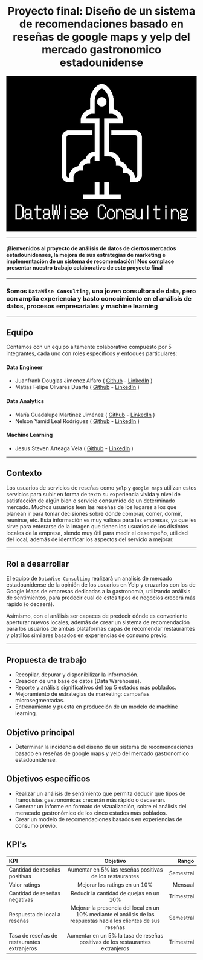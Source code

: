 # <h1 align=center> **Proyecto final: Diseño de un sistema de recomendaciones basado en reseñas de google maps y yelp del mercado  gastronomico estadounidense** </h1>

![Logo](pictures/logo.png)

---

#### ¡Bienvenidos al proyecto de análisis de datos de ciertos mercados estadounidenses, la mejora de sus estrategias de marketing e implementación de un sistema de recomendación! Nos complace presentar nuestro trabajo colaborativo de este proyecto final

---

### Somos **`DataWise Consulting`**, una joven consultora de data, pero con amplia experiencia y basto conocimiento en el análisis de datos, procesos empresariales y machine learning

---

## **Equipo**

Contamos con un equipo altamente colaborativo compuesto por 5 integrantes, cada uno con roles específicos y enfoques particulares:

#### Data Engineer

+ Juanfrank Douglas Jimenez Alfaro  ( [Github](https://github.com/franjuan8) - [LinkedIn]() )
+ Matias Felipe Olivares Duarte  ( [Github](https://github.com/saeram00) - [LinkedIn]() )

#### Data Analytics

+ María Guadalupe Martínez Jiménez ( [Github](https://github.com/Cora1218) - [LinkedIn]() )
+ Nelson Yamid Leal Rodriguez ( [Github](https://github.com/nelsonleal88) - [LinkedIn]() )

#### Machine Learning

+ Jesus Steven Arteaga Vela  ( [Github](https://github.com/jarteaga97) - [LinkedIn](https://www.linkedin.com/in/jesus-arteaga-w1506/) )

---

## **Contexto**

 Los usuarios de servicios de reseñas como `yelp` y `google maps` utilizan estos servicios para subir en forma de texto su experiencia vivida y nivel de satisfacción de algún bien o servicio consumido de un determinado mercado. Muchos usuarios leen las reseñas de los lugares a los que planean ir para tomar decisiones sobre dónde comprar, comer, dormir, reunirse, etc. Esta información es muy valiosa para las empresas, ya que les sirve para enterarse de la imagen que tienen los usuarios de los distintos locales de la empresa, siendo muy útil para medir el desempeño, utilidad del local, además de identificar los aspectos del servicio a mejorar.

---

## **Rol a desarrollar**

El equipo de `DataWise Consulting` realizará un analisis de mercado estadounidense de la opinión de los usuarios en Yelp y cruzarlos con los de Google Maps de empresas dedicadas a la gastronomía, utilizando análisis de sentimientos, para predecir cual de estos tipos de negocios crecerá más rápido (o decaerá).

Asimismo, con el análisis ser capaces de predecir dónde es conveniente aperturar nuevos locales, además de crear un sistema de recomendación para los usuarios de ambas plataformas capas de recomendar restaurantes y platillos similares basados en experiencias de consumo previo.

---

## **Propuesta de trabajo**

+ Recopilar, depurar y disponibilizar la información.
+ Creación de una base de datos (Data Warehouse).
+ Reporte y análisis significativos del top 5 estados más poblados.
+ Mejoramiento de estrategias de marketing: campañas microsegmentadas.
+ Entrenamiento y puesta en producción de un modelo de machine learning.

## **Objetivo principal**

+ Determinar la incidencia del diseño de un sistema de recomendaciones basado en reseñas de google maps y yelp del mercado  gastronomico estadounidense.

## **Objetivos específicos**

+ Realizar un análisis de sentimiento que permita deducir que tipos de franquisias gastronómicas crecerán más rápido o decaerán.
+ Generar un informe en formato de vizualización, sobre el análisis del meracado gastronómico de los cinco estados más poblados.
+ Crear un modelo de recomendaciones basados en experiencias de consumo previo.

## **KPI's**

| KPI | Objetivo | Rango |
|:------------- |:---------------:| -------:|
| Cantidad de reseñas positivas         | Aumentar en 5% las reseñas positivas de los restaurantes          | Semestral |
| Valor ratings         | Mejorar los ratings en un 10%          | Mensual |
| Cantidad de reseñas negativas         | Reducir la cantidad de quejas en un 10%          | Trimestral |
| Respuesta de local a reseñas         | Mejorar la presencia del local en un 10% mediante el análisis de las respuestas hacia los clientes de sus reseñas          | Semestral |
| Tasa de reseñas de restaurantes extranjeros         | Aumentar en un 5% la tasa de reseñas positivas de los restaurantes extranjeros          | Trimestral |
